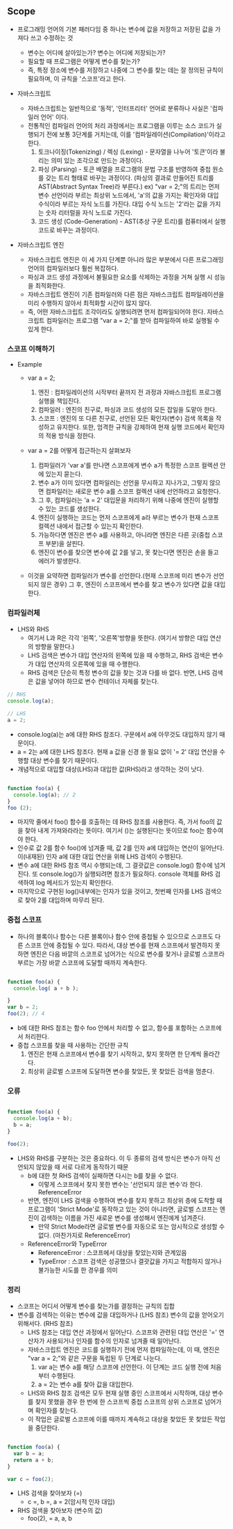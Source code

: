 ## Scope

- 프로그래밍 언어의 기본 패러다임 중 하나는 변수에 값을 저장하고 저장된 값을 가져다 쓰고 수정하는 것

  - 변수는 어디에 살아있는가? 변수는 어디에 저장되는가?
  - 필요할 때 프로그램은 어떻게 변수를 찾는가?
  - 즉, 특정 장소에 변수를 저장하고 나중에 그 변수를 찾는 데는 잘 정의된 규칙이 필요하며, 이 규칙을 '스코프'라고 한다.

- 자바스크립트

  - 자바스크립트는 일반적으로 '동적', '인터프리터' 언어로 분류하나 사실은 '컴파일러 언어' 이다.
  - 전통적인 컴파일러 언어의 처리 과정에서는 프로그램을 이루는 소스 코드가 실행되기 전에 보통 3단계를 거치는데, 이를 '컴파일레이션(Compilation)'이라고 한다.
    1. 토크나이징(Tokenizing) / 렉싱 (Lexing) - 문자열을 나누어 '토큰'이라 불리는 의미 있는 조각으로 만드는 과정이다.
    2. 파싱 (Parsing) - 토큰 배열을 프로그램의 문법 구조를 반영하여 중첩 원소를 갖는 트리 형태로 바꾸는 과정이다. (파싱의 결과로 만들어진 트리를 AST(Abstract Syntax Tree)라 부른다.)
       ex) "var = 2;"의 트리는 먼저 변수 선언이라 부르는 최상위 노드에서, 'a'의 값을 가지는 확인자와 대입 수식이라 부르는 자식 노드를 가진다.
       대입 수식 노드는 '2'라는 값을 가지는 숫자 리터럴을 자식 노드로 가진다.
    3. 코드 생성 (Code-Generation) - AST(추상 구문 트리)를 컴퓨터에서 실행 코드로 바꾸는 과정이다.

- 자바스크립트 엔진
  - 자바스크립트 엔진은 이 세 가지 단계뿐 아니라 많은 부분에서 다른 프로그래밍 언어의 컴파일러보다 훨씬 복잡하다.
  - 파싱과 코드 생성 과정에서 불필요한 요소를 삭제하는 과정을 거쳐 실행 시 성능을 최적화한다.
  - 자바스크립트 엔진이 기존 컴파일러와 다른 점은 자바스크립트 컴파일레이션을 미리 수행하지 않아서 최적화할 시간이 많지 않다.
  - 즉, 어떤 자바스크립트 조각이라도 실행되려면 먼저 컴파일되어야 한다. 자바스크립트 컴파일러는 프로그램 "var a = 2;"를 받아 컴파일하여 바로 실행될 수 있게 한다.

### 스코프 이해하기

- Example

  - var a = 2;
    1. 엔진 : 컴파일레이션의 시작부터 끝까지 전 과정과 자바스크립트 프로그램 실행을 책임진다.
    2. 컴파일러 : 엔진의 친구로, 파싱과 코드 생성의 모든 잡일을 도맡아 한다.
    3. 스코프 : 엔진의 또 다른 친구로, 선언된 모든 확인자(변수) 검색 목록을 작성하고 유지한다.
       또한, 엄격한 규칙을 강제하여 현재 실행 코드에서 확인자의 적용 방식을 정한다.
  - var a = 2를 어떻게 접근하는지 살펴보자

    1. 컴파일러가 'var a'를 만나면 스코프에게 변수 a가 특정한 스코프 컬렉션 안에 있는지 묻는다.
    2. 변수 a가 이미 있다면 컴파일러는 선언을 무시하고 지나가고, 그렇지 않으면 컴파일러는 새로운 변수 a를 스코프 컬렉션 내에 선언하라고 요청한다.
    3. 그 후, 컴파일러는 'a = 2' 대입문을 처리하기 위해 나중에 엔진이 실행할 수 있는 코드를 생성한다.
    4. 엔진이 실행하는 코드는 먼저 스코프에게 a라 부르는 변수가 현재 스코프 컬렉션 내에서 접근할 수 있는지 확인한다.
    5. 가능하다면 엔진은 변수 a를 사용하고, 아니라면 엔진은 다른 곳(중첩 스코프 부분)을 살핀다.
    6. 엔진이 변수를 찾으면 변수에 값 2를 넣고, 못 찾는다면 엔진은 손을 들고 에러가 발생한다.

  - 이것을 요약하면 컴파일러가 변수를 선언한다.(현재 스코프에 미리 변수가 선언되지 않은 경우) 그 후, 엔진이 스코프에서 변수를 찾고 변수가 있다면 값을 대입한다.

### 컴파일러체

- LHS와 RHS
  - 여기서 L과 R은 각각 '왼쪽', '오른쪽'방향을 뜻한다. (여기서 방향은 대입 연산의 방향을 말한다.)
  - LHS 검색은 변수가 대입 연산자의 왼쪽에 있을 때 수행하고, RHS 검색은 변수가 대입 연산자의 오른쪽에 있을 때 수행한다.
  - RHS 검색은 단순히 특정 변수의 값을 찾는 것과 다를 바 없다. 반면, LHS 검색은 값을 넣어야 하므로 변수 컨테이너 자체를 찾는다.

```Javascript
// RHS
console.log(a);

// LHS
a = 2;

```

- console.log(a)는 a에 대한 RHS 참조다. 구문에서 a에 아무것도 대입하지 않기 때문이다.
- a = 2는 a에 대한 LHS 참조다. 현재 a 값을 신경 쓸 필요 없이 '= 2' 대입 연산을 수행할 대상 변수를 찾기 때문이다.
- 개념적으로 대입할 대상(LHS)과 대입한 값(RHS)라고 생각하는 것이 낫다.

```Javascript

function foo(a) {
  console.log(a); // 2
}
foo (2);

```

- 마지막 줄에서 foo() 함수를 호출하는 데 RHS 참조를 사용한다. 즉, 가서 foo의 값을 찾아 내게 가져와라라는 뜻이다. 여기서 ()는 실행된다는 뜻이므로 foo는 함수여야 한다.
- 인수로 값 2를 함수 foo()에 넘겨줄 때, 값 2를 인자 a에 대입하는 연산이 일어난다. 이(내재된) 인자 a에 대한 대입 연산을 위해 LHS 검색이 수행된다.
- 변수 a에 대한 RHS 참조 역시 수행되는데, 그 결괏값은 console.log() 함수에 넘겨진다. 또 console.log()가 실행되려면 참조가 필요하다.
  console 객체를 RHS 검색하여 log 메서드가 있는지 확인한다.
- 마지막으로 구현된 log()내부에는 인자가 있을 것이고, 첫번째 인자를 LHS 검색으로 찾아 2를 대입하며 마무리 된다.

### 중첩 스코프

- 하나의 블록이나 함수는 다른 블록이나 함수 안에 중첩될 수 있으므로 스코프도 다른 스코프 안에 중첩될 수 있다.
  따라서, 대상 변수를 현재 스코프에서 발견하지 못하면 엔진은 다음 바깥의 스코프로 넘어가는 식으로 변수를 찾거나 글로벌 스코프라 부르는 가장 바깥 스코프에 도달할 때까지 계속한다.

```Javascript

function foo(a) {
  console.log( a + b );

}
var b = 2;
foo(2); // 4

```

- b에 대한 RHS 참조는 함수 foo 안에서 처리할 수 없고, 함수를 포함하는 스코프에서 처리한다.
- 중첩 스코프를 찾을 때 사용하는 간단한 규칙
  1. 엔진은 현재 스코프에서 변수를 찾기 시작하고, 찾지 못하면 한 단계씩 올라간다.
  2. 최상위 글로벌 스코프에 도달하면 변수를 찾았든, 못 찾았든 검색을 멈춘다.

### 오류

```Javascript

function foo(a) {
  console.log(a + b);
  b = a;
}

foo(2);

```

- LHS와 RHS를 구분하는 것은 중요하다. 이 두 종류의 검색 방식은 변수가 아직 선언되지 않았을 때 서로 다르게 동작하기 때문
  - b에 대한 첫 RHS 검색이 실패하면 다시는 b를 찾을 수 없다.
    - 이렇게 스코프에서 찾지 못한 변수는 '선언되지 않은 변수'라 한다. ReferenceError
  - 반면, 엔진이 LHS 검색을 수행하여 변수를 찾지 못하고 최상위 층에 도착할 때 프로그램이 'Strict Mode'로 동작하고 있는 것이 아니라면,
    글로벌 스코프는 엔진이 검색하는 이름을 가진 새로운 변수를 생성해서 엔진에게 넘겨준다.
    - 만약 Strict Mode라면 글로벌 변수를 자동으로 또는 암시적으로 생성할 수 없다. (마찬가지로 ReferenceError)
  - ReferenceError와 TypeError
    - ReferenceError : 스코프에서 대상을 찾았는지와 관계있음
    - TypeError : 스코프 검색은 성공했으나 결괏값을 가지고 적합하지 않거나 불가능한 시도를 한 경우를 의미

### 정리

- 스코프는 어디서 어떻게 변수를 찾는가를 결정하는 규칙의 집합
- 변수를 검색하는 이유는 변수에 값을 대입하거나 (LHS 참조) 변수의 값을 얻어오기 위해서다. (RHS 참조)
  - LHS 참조는 대입 연산 과정에서 일어난다. 스코프와 관련된 대입 연산은 '=' 연산자가 사용되거나 인자를 함수의 인자로 넘겨줄 때 일어난다.
  - 자바스크립트 엔진은 코드를 실행하기 전에 먼저 컴파일하는데, 이 때, 엔진은 "var a = 2;"와 같은 구문을 독립된 두 단계로 나눈다.
    1. var a는 변수 a를 해당 스코프에 선언한다. 이 단계는 코드 실행 전에 처음부터 수행된다.
    2. a = 2는 변수 a를 찾아 값을 대입한다.
  - LHS와 RHS 참조 검색은 모두 현재 실행 중인 스코프에서 시작하며, 대상 변수를 찾지 못했을 경우 한 번에 한 스코프씩 중첩 스코프의 상위 스코프로 넘어가며 확인자를 찾는다.
  - 이 작업은 글로벌 스코프에 이를 때까지 계속하고 대상을 찾았든 못 찾았든 작업을 중단한다.

```Javascript

function foo(a) {
  var b = a;
  return a + b;
}

var c = foo(2);

```

- LHS 검색을 찾아보자 (=)
  - c =, b =, a = 2(암시적 인자 대입)
- RHS 검색을 찾아보자 (변수의 값)
  - foo(2), = a, a, b
